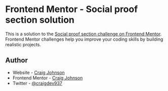 # Frontend Mentor - Social proof section solution

This is a solution to the [Social proof section challenge on Frontend Mentor](https://www.frontendmentor.io/challenges/social-proof-section-6e0qTv_bA). Frontend Mentor challenges help you improve your coding skills by building realistic projects. 

## Author

- Website - [Craig Johnson](https://craigdev937.netlify.app/)
- Frontend Mentor - [Craig Johnson](https://www.frontendmentor.io/profile/craigdev937)
- Twitter - [@craigdev937](https://x.com/Craigdev937)


